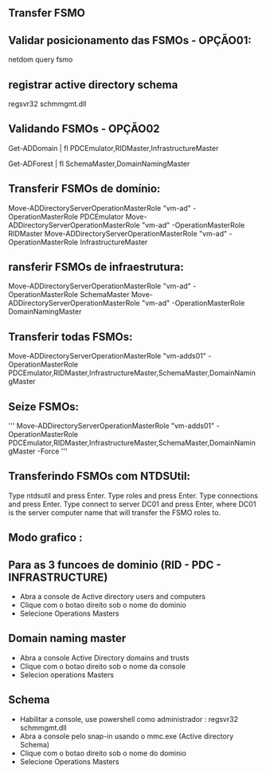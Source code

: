 ## Transfer FSMO

## Validar posicionamento das FSMOs - OPÇÃO01:
netdom query fsmo

 

## registrar active directory schema
regsvr32 schmmgmt.dll 


## Validando FSMOs - OPÇÃO02

Get-ADDomain | fl PDCEmulator,RIDMaster,InfrastructureMaster

Get-ADForest | fl SchemaMaster,DomainNamingMaster


## Transferir FSMOs de domínio:
Move-ADDirectoryServerOperationMasterRole "vm-ad" -OperationMasterRole PDCEmulator
Move-ADDirectoryServerOperationMasterRole "vm-ad" -OperationMasterRole RIDMaster
Move-ADDirectoryServerOperationMasterRole "vm-ad" -OperationMasterRole InfrastructureMaster

 

## ransferir FSMOs de infraestrutura:
Move-ADDirectoryServerOperationMasterRole "vm-ad" -OperationMasterRole SchemaMaster
Move-ADDirectoryServerOperationMasterRole "vm-ad" -OperationMasterRole DomainNamingMaster

 

## Transferir todas FSMOs:
Move-ADDirectoryServerOperationMasterRole "vm-adds01" -OperationMasterRole PDCEmulator,RIDMaster,InfrastructureMaster,SchemaMaster,DomainNamingMaster

 

## Seize FSMOs:
''' Move-ADDirectoryServerOperationMasterRole "vm-adds01" -OperationMasterRole PDCEmulator,RIDMaster,InfrastructureMaster,SchemaMaster,DomainNamingMaster -Force '''


## Transferindo FSMOs com NTDSUtil:
Type ntdsutil and press Enter.
Type roles and press Enter.
Type connections and press Enter.
Type connect to server DC01 and press Enter, where DC01 is the server computer name that will transfer the FSMO roles to.


## Modo grafico :

## Para as 3 funcoes de dominio (RID - PDC - INFRASTRUCTURE)
* Abra a console de Active directory users and computers
* Clique com o botao direito sob o nome do dominio
* Selecione Operations Masters

## Domain naming master
* Abra a console Active Directory domains and trusts
* Clique com o botao direito sob o nome da console
* Selecion operations Masters

## Schema
* Habilitar a console, use powershell como administrador  :  regsvr32 schmmgmt.dll 
* Abra a console pelo snap-in usando o mmc.exe  (Active directory Schema)
* Clique com o botao direito sob o nome do dominio
* Selecione Operations Masters